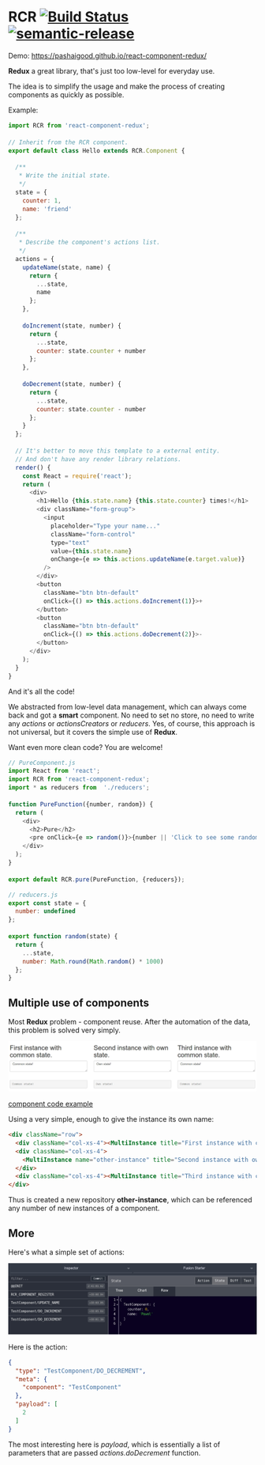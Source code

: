 # RCR [![Build Status](https://travis-ci.org/pashaigood/react-component-redux.svg?branch=master)](https://travis-ci.org/pashaigood/react-component-redux) [![semantic-release](https://img.shields.io/badge/%20%20%F0%9F%93%A6%F0%9F%9A%80-semantic--release-e10079.svg)](https://github.com/semantic-release/semantic-release)
Demo: https://pashaigood.github.io/react-component-redux/

**Redux** a great library, that's just too low-level for everyday use.

The idea is to simplify the usage and make the process of creating components as quickly as possible.

Example:
```javascript
import RCR from 'react-component-redux';

// Inherit from the RCR component.
export default class Hello extends RCR.Component {

  /**
   * Write the initial state.
   */
  state = {
    counter: 1,
    name: 'friend'
  };

  /**
   * Describe the component's actions list.
   */
  actions = {
    updateName(state, name) {
      return {
        ...state,
        name
      };
    },

    doIncrement(state, number) {
      return {
        ...state,
        counter: state.counter + number
      };
    },

    doDecrement(state, number) {
      return {
        ...state,
        counter: state.counter - number
      };
    }
  };

  // It's better to move this template to a external entity.
  // And don't have any render library relations.
  render() {
    const React = require('react');
    return (
      <div>
        <h1>Hello {this.state.name} {this.state.counter} times!</h1>
        <div className="form-group">
          <input
            placeholder="Type your name..."
            className="form-control"
            type="text"
            value={this.state.name}
            onChange={e => this.actions.updateName(e.target.value)}
          />
        </div>
        <button
          className="btn btn-default"
          onClick={() => this.actions.doIncrement(1)}>+
        </button>
        <button
          className="btn btn-default"
          onClick={() => this.actions.doDecrement(2)}>-
        </button>
      </div>
    );
  }
}
```

And it's all the code!

We abstracted from low-level data management, which can always come back and got a **smart** component.
No need to set no store, no need to write any _actions_ or _actionsCreators_ or _reducers_.
Yes, of course, this approach is not universal, but it covers the simple use of **Redux**.

Want even more clean code? You are welcome!

```javascript
// PureComponent.js
import React from 'react';
import RCR from 'react-component-redux';
import * as reducers from  './reducers';

function PureFunction({number, random}) {
  return (
    <div>
      <h2>Pure</h2>
      <pre onClick={e => random()}>{number || 'Click to see some random magic!'}</pre>
    </div>
  );
}

export default RCR.pure(PureFunction, {reducers});
```

```javascript
// reducers.js
export const state = {
  number: undefined
};

export function random(state) {
  return {
    ...state,
    number: Math.round(Math.random() * 1000)
  };
}
```

## Multiple use of components

Most **Redux** problem - component reuse.
After the automation of the data, this problem is solved very simply.

![multicomponents](./images/multiComponent.jpg)

[component code example](./examples/containers/MultiInstance.js)

Using a very simple, enough to give the instance its own name:
```html
<div className="row">
  <div className="col-xs-4"><MultiInstance title="First instance with common state."/></div>
  <div className="col-xs-4">
    <MultiInstance name="other-instance" title="Second instance with own state."/>
  </div>
  <div className="col-xs-4"><MultiInstance title="Third instance with common state."/></div>
</div>
```
Thus is created a new repository **other-instance**, which can be referenced any number of new instances of a component.

## More
Here's what a simple set of actions:

![actions](./images/actions.jpg)

Here is the action:

```json
{
  "type": "TestComponent/DO_DECREMENT",
  "meta": {
    "component": "TestComponent"
  },
  "payload": [
    2
  ]
}
```

The most interesting here is _payload_, which is essentially a list of parameters that are passed _actions.doDecrement_ function.

